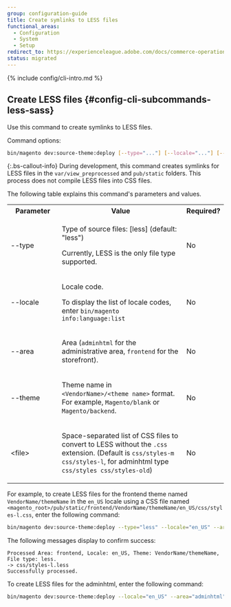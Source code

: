 ```yaml
---
group: configuration-guide
title: Create symlinks to LESS files
functional_areas:
  - Configuration
  - System
  - Setup
redirect_to: https://experienceleague.adobe.com/docs/commerce-operations/configuration-guide/cli/create-symlinks.html
status: migrated
---
```


{% include config/cli-intro.md %}

## Create LESS files {#config-cli-subcommands-less-sass}

Use this command to create symlinks to LESS files.

Command options:

```bash
bin/magento dev:source-theme:deploy [--type="..."] [--locale="..."] [--area="..."] [--theme="..."] [file1] ... [fileN]
```

{:.bs-callout-info}
During development, this command creates symlinks for LESS files in the `var/view_preprocessed` and `pub/static` folders. This process does not compile LESS files into CSS files.

The following table explains this command's parameters and values.

<table>
   <col width="25%" />
   <col width="65%" />
   <col width="10%" />
   <tbody>
   <tr>
      <th>Parameter</th>
      <th>Value</th>
      <th>Required?</th>
   </tr>
   <tr>
      <td><p>--type</p></td>
      <td><p>Type of source files: [less] (default: "less")</p>
         <p>Currently, LESS is the only file type supported.</p></td>
      <td><p>No</p></td>
   </tr>
   <tr>
      <td><p>--locale</p></td>
      <td><p>Locale code.</p>
         <p>To display the list of locale codes, enter <code>bin/magento info:language:list</code></p></td>
      <td><p>No</p></td>
   </tr>
   <tr>
      <td><p>--area</p></td>
      <td><p>Area (<code>adminhtml</code> for the administrative area, <code>frontend</code> for the storefront).</p></td>
      <td><p>No</p></td>
   </tr>
   <tr>
      <td><p>--theme</p></td>
      <td><p>Theme name in <code>&lt;VendorName>/&lt;theme name></code> format. For example, <code>Magento/blank</code> or <code>Magento/backend</code>.</p></td>
      <td><p>No</p></td>
   </tr>
   <tr>
      <td><p>&lt;file></p></td>
      <td><p>Space-separated list of CSS files to convert to LESS without the <code>.css</code> extension. (Default is <code>css/styles-m css/styles-l</code>, for adminhtml type <code>css/styles css/styles-old</code>)</p></td>
      <td><p>No</p></td>
   </tr>
   </tbody>
</table>

For example, to create LESS files for the frontend theme named `VendorName/themeName` in the `en_US` locale using a CSS file named `<magento_root>/pub/static/frontend/VendorName/themeName/en_US/css/styles-l.css`, enter the following command:

```bash
bin/magento dev:source-theme:deploy --type="less" --locale="en_US" --area="frontend" --theme="VendorName/themeName" css/styles-l
```

The following messages display to confirm success:

```terminal
Processed Area: frontend, Locale: en_US, Theme: VendorName/themeName, File type: less.
-> css/styles-l.less
Successfully processed.
```

To create LESS files for the adminhtml, enter the following command:

```bash
bin/magento dev:source-theme:deploy --locale="en_US" --area="adminhtml" --theme="Magento/backend" css/styles css/styles-old
```
